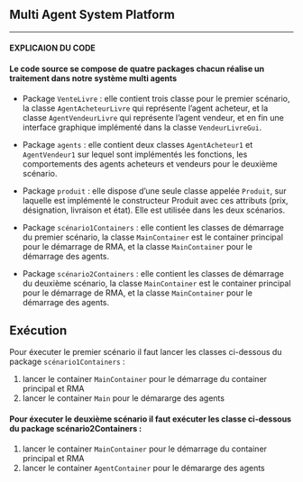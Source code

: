## Multi Agent System Platform
***
#### EXPLICAION DU CODE 

 #### Le code source se compose de quatre packages chacun réalise un traitement dans notre système multi agents

*	Package `VenteLivre` : elle contient trois classe pour le premier scénario, la classe `AgentAcheteurLivre` 
    qui représente l’agent acheteur, et la classe `AgentVendeurLivre` qui représente l’agent vendeur, et en fin 
    une interface graphique implémenté dans la classe `VendeurLivreGui`.
    
*	Package `agents` : elle contient deux classes `AgentAcheteur1` et `AgentVendeur1` sur lequel sont implémentés 
    les fonctions, les comportements des agents acheteurs et vendeurs pour le deuxième scénario.   
    
*	Package `produit` : elle dispose d’une seule classe appelée `Produit`, sur laquelle est implémenté le constructeur
    Produit avec ces attributs (prix, désignation, livraison et état). Elle est utilisée dans les deux scénarios.
    
*	Package `scénario1Containers` : elle contient les classes de démarrage du premier scénario, la classe `MainContainer` 
    est le container principal pour le démarrage de RMA, et la classe `MainContainer` pour le démarrage des agents.
    
*	Package `scénario2Containers` : elle contient les classes de démarrage du deuxième scénario, la classe `MainContainer` 
    est le container principal pour le démarrage de RMA, et la classe `MainContainer` pour le démarrage des agents.
  
  
  
## Exécution   
  Pour éxecuter le premier scénario il faut lancer les classes ci-dessous du package `scénario1Containers`  :

  1. lancer le container `MainContainer` pour le démarrage du container principal et RMA
  2. lancer le container `Main` pour le démararge des agents 

  #### Pour éxecuter le deuxième scénario il faut exécuter les classe ci-dessous du package scénario2Containers :
  1. lancer le container `MainContainer` pour le démarrage du container principal et RMA
  2. lancer le container `AgentContainer` pour le démararge des agents
